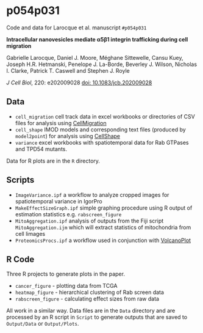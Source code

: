 # p054p031
Code and data for Larocque et al. manuscript `#p054p031`

**Intracellular nanovesicles mediate &alpha;5&beta;1 integrin trafficking during cell migration**

Gabrielle Larocque, Daniel J. Moore, Méghane Sittewelle, Cansu Kuey, Joseph H.R. Hetmanski, Penelope J. La-Borde, Beverley J. Wilson, Nicholas I. Clarke, Patrick T. Caswell and Stephen J. Royle

*J Cell Biol*, 220: e202009028 [doi: 10.1083/jcb.202009028](https://doi.org/10.1083/jcb.202009028)

## Data

- `cell_migration` cell track data in excel workbooks or directories of CSV files for analysis using [CellMigration](https://doi.org/10.5281/zenodo.3369643)
- `cell_shape` IMOD models and corresponding text files (produced by `model2point`) for analysis using [CellShape](https://doi.org/10.5281/zenodo.3931238)
- `variance` excel workbooks with spatiotemporal data for Rab GTPases and TPD54 mutants.

Data for R plots are in the `R` directory.


## Scripts

- `ImageVariance.ipf` a workflow to analyze cropped images for spatiotemporal variance in IgorPro
- `MakeEffectSizeGraph.ipf` simple graphing procedure using R output of estimation statistics e.g. `rabscreen_figure`- `MitoAggregation.ipf` analysis of outputs from the Fiji script `MitoAggregation.ijm` which will extract statistics of mitochondria from cell limages- `ProteomicsProcs.ipf` a workflow used in conjunction with [VolcanoPlot](https://github.com/quantixed/VolcanoPlot)


## R Code

Three R projects to generate plots in the paper.

- `cancer_figure` - plotting data from TCGA
- `heatmap_figure` - hierarchical clustering of Rab screen data
- `rabscreen_figure` - calculating effect sizes from raw data

All work in a similar way. Data files are in the `Data` directory and are processed by an R script in `Script` to generate outputs that are saved to `Output/Data` or `Output/Plots`.